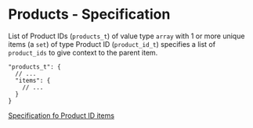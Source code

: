 # Products - Specification

List of Product IDs (`products_t`) of value type `array` with 1 or more unique items (a `set`) of type Product ID
(`product_id_t`) specifies a list of `product_ids` to give context to the parent item.

```
"products_t": {
  // ...
  "items": {
    // ...
  }
}
```

[Specification fo Product ID items](product_id-spec.en.md)
